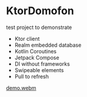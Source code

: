 # KtorDomofon

test project to demonstrate
* Ktor client
* Realm embedded database
* Kotlin Coroutines
* Jetpack Compose
* DI without frameworks
* Swipeable elements
* Pull to refresh

[demo.webm](https://github.com/alexey-chaichuk/KtorDomofon/assets/2563812/11686fdc-c230-481d-8ebd-aec76ad8deb4)
